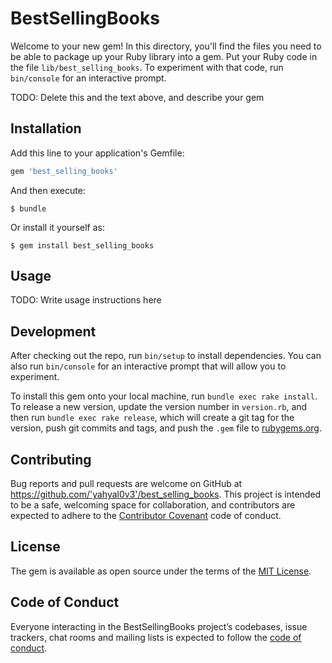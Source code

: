# BestSellingBooks

Welcome to your new gem! In this directory, you'll find the files you need to be able to package up your Ruby library into a gem. Put your Ruby code in the file `lib/best_selling_books`. To experiment with that code, run `bin/console` for an interactive prompt.

TODO: Delete this and the text above, and describe your gem

## Installation

Add this line to your application's Gemfile:

```ruby
gem 'best_selling_books'
```

And then execute:

    $ bundle

Or install it yourself as:

    $ gem install best_selling_books

## Usage

TODO: Write usage instructions here

## Development

After checking out the repo, run `bin/setup` to install dependencies. You can also run `bin/console` for an interactive prompt that will allow you to experiment.

To install this gem onto your local machine, run `bundle exec rake install`. To release a new version, update the version number in `version.rb`, and then run `bundle exec rake release`, which will create a git tag for the version, push git commits and tags, and push the `.gem` file to [rubygems.org](https://rubygems.org).

## Contributing

Bug reports and pull requests are welcome on GitHub at https://github.com/'yahyal0v3'/best_selling_books. This project is intended to be a safe, welcoming space for collaboration, and contributors are expected to adhere to the [Contributor Covenant](http://contributor-covenant.org) code of conduct.

## License

The gem is available as open source under the terms of the [MIT License](http://opensource.org/licenses/MIT).

## Code of Conduct

Everyone interacting in the BestSellingBooks project’s codebases, issue trackers, chat rooms and mailing lists is expected to follow the [code of conduct](https://github.com/'yahyal0v3'/best_selling_books/blob/master/CODE_OF_CONDUCT.md).
